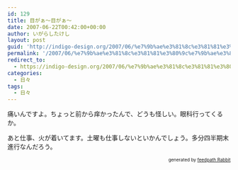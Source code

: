 ```yaml
---
id: 129
title: 目がぁ〜目がぁ〜
date: 2007-06-22T00:42:00+00:00
author: いがらしたけし
layout: post
guid: 'http://indigo-design.org/2007/06/%e7%9b%ae%e3%81%8c%e3%81%81%e3%80%9c%e7%9b%ae%e3%81%8c%e3%81%81%e3%80%9c/'
permalink: '/2007/06/%e7%9b%ae%e3%81%8c%e3%81%81%e3%80%9c%e7%9b%ae%e3%81%8c%e3%81%81%e3%80%9c/'
redirect_to:
  - https://indigo-design.org/2007/06/%e7%9b%ae%e3%81%8c%e3%81%81%e3%80%9c%e7%9b%ae%e3%81%8c%e3%81%81%e3%80%9c/
categories:
  - 日々
tags:
  - 日々
---
```

<p>痛いんですよ。ちょっと前から痒かったんで、どうも怪しい。眼科行ってくるか。</p><p>あと仕事、火が着いてます。土曜も仕事しないといかんでしょう。多分四半期末進行なんだろう。</p><!--feedpath info start--><div style="text-align: right;font-size: 10px">&nbsp;&nbsp;<span>generated by <a href="http://feedpath.jp" title="feedpath Rabbit" target="_blank">feedpath Rabbit</a></span></div><!--feedpath info end-->